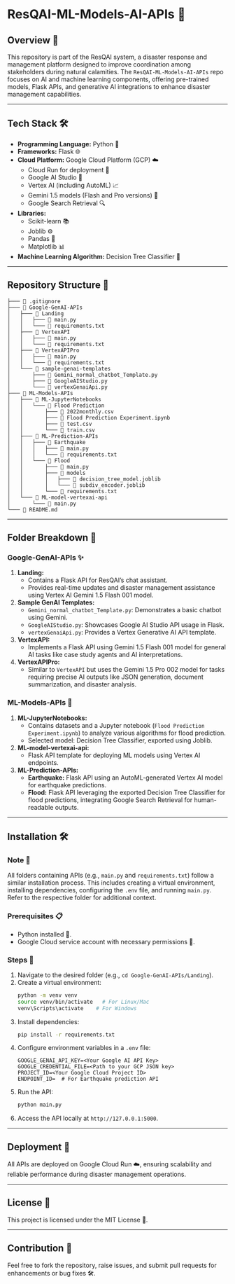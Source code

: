 # ResQAI-ML-Models-AI-APIs 🤖

## Overview 🌟
This repository is part of the ResQAI system, a disaster response and management platform designed to improve coordination among stakeholders during natural calamities. The `ResQAI-ML-Models-AI-APIs` repo focuses on AI and machine learning components, offering pre-trained models, Flask APIs, and generative AI integrations to enhance disaster management capabilities.

---

## Tech Stack 🛠️
- **Programming Language:** Python 🐍
- **Frameworks:** Flask 🌐
- **Cloud Platform:** Google Cloud Platform (GCP) ☁️
  - Cloud Run for deployment 🚀
  - Google AI Studio 🤖
  - Vertex AI (including AutoML) 📈
  - Gemini 1.5 models (Flash and Pro versions) 🌟
  - Google Search Retrieval 🔍
- **Libraries:**
  - Scikit-learn 📚
  - Joblib ⚙️
  - Pandas 🐼
  - Matplotlib 📊
- **Machine Learning Algorithm:** Decision Tree Classifier 🌳

---

## Repository Structure 📂
```
├─── 📄 .gitignore
├─── 📂 Google-GenAI-APIs
│   ├─── 📂 Landing
│   │   ├─── 📄 main.py
│   │   └─── 📄 requirements.txt
│   ├─── 📂 VertexAPI
│   │   ├─── 📄 main.py
│   │   └─── 📄 requirements.txt
│   ├─── 📂 VertexAPIPro
│   │   ├─── 📄 main.py
│   │   └─── 📄 requirements.txt
│   └─── 📂 sample-genai-templates
│       ├─── 📄 Gemini_normal_chatbot_Template.py
│       ├─── 📄 GoogleAIStudio.py
│       └─── 📄 vertexGenaiApi.py
├─── 📂 ML-Models-APIs
│   ├─── 📂 ML-JupyterNotebooks
│   │   └─── 📂 Flood Prediction
│   │       ├─── 📄 2022monthly.csv
│   │       ├─── 📄 Flood Prediction Experiment.ipynb
│   │       ├─── 📄 test.csv
│   │       └─── 📄 train.csv
│   ├─── 📂 ML-Prediction-APIs
│   │   ├─── 📂 Earthquake
│   │   │   ├─── 📄 main.py
│   │   │   └─── 📄 requirements.txt
│   │   └─── 📂 Flood
│   │       ├─── 📄 main.py
│   │       ├─── 📂 models
│   │       │   ├─── 📄 decision_tree_model.joblib
│   │       │   └─── 📄 subdiv_encoder.joblib
│   │       └─── 📄 requirements.txt
│   └─── 📂 ML-model-vertexai-api
│       └─── 📄 main.py
└─── 📄 README.md
```

---

## Folder Breakdown 📁

### Google-GenAI-APIs ✨
1. **Landing:**
   - Contains a Flask API for ResQAI’s chat assistant.
   - Provides real-time updates and disaster management assistance using Vertex AI Gemini 1.5 Flash 001 model.
2. **Sample GenAI Templates:**
   - `Gemini_normal_chatbot_Template.py`: Demonstrates a basic chatbot using Gemini.
   - `GoogleAIStudio.py`: Showcases Google AI Studio API usage in Flask.
   - `vertexGenaiApi.py`: Provides a Vertex Generative AI API template.
3. **VertexAPI:**
   - Implements a Flask API using Gemini 1.5 Flash 001 model for general AI tasks like case study agents and AI interpretations.
4. **VertexAPIPro:**
   - Similar to `VertexAPI` but uses the Gemini 1.5 Pro 002 model for tasks requiring precise AI outputs like JSON generation, document summarization, and disaster analysis.

### ML-Models-APIs 🧠
1. **ML-JupyterNotebooks:**
   - Contains datasets and a Jupyter notebook (`Flood Prediction Experiment.ipynb`) to analyze various algorithms for flood prediction.
   - Selected model: Decision Tree Classifier, exported using Joblib.
2. **ML-model-vertexai-api:**
   - Flask API template for deploying ML models using Vertex AI endpoints.
3. **ML-Prediction-APIs:**
   - **Earthquake:** Flask API using an AutoML-generated Vertex AI model for earthquake predictions.
   - **Flood:** Flask API leveraging the exported Decision Tree Classifier for flood predictions, integrating Google Search Retrieval for human-readable outputs.

---

## Installation 🛠️
### Note 📌
All folders containing APIs (e.g., `main.py` and `requirements.txt`) follow a similar installation process. This includes creating a virtual environment, installing dependencies, configuring the `.env` file, and running `main.py`. Refer to the respective folder for additional context.
### Prerequisites 📋
- Python installed 🐍.
- Google Cloud service account with necessary permissions 🔐.

### Steps 🔧
1. Navigate to the desired folder (e.g., `cd Google-GenAI-APIs/Landing`).
2. Create a virtual environment:
   ```bash
   python -m venv venv
   source venv/bin/activate   # For Linux/Mac
   venv\Scripts\activate    # For Windows
   ```
3. Install dependencies:
   ```bash
   pip install -r requirements.txt
   ```
4. Configure environment variables in a `.env` file:
   ```env
   GOOGLE_GENAI_API_KEY=<Your Google AI API Key>
   GOOGLE_CREDENTIAL_FILE=<Path to your GCP JSON key>
   PROJECT_ID=<Your Google Cloud Project ID>
   ENDPOINT_ID=  # For Earthquake prediction API
   ```
5. Run the API:
   ```bash
   python main.py
   ```
6. Access the API locally at `http://127.0.0.1:5000`.



---

## Deployment 🚀
All APIs are deployed on Google Cloud Run ☁️, ensuring scalability and reliable performance during disaster management operations.

---

## License 📜
This project is licensed under the MIT License 📄.

---

## Contribution 🤝
Feel free to fork the repository, raise issues, and submit pull requests for enhancements or bug fixes 🛠️.



